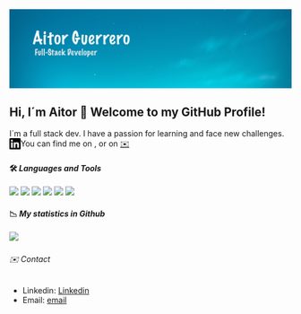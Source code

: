 <img align='center' src="https://github.com/Aitorgb/Aitorgb/blob/main/images/bg-Aitor.jpg" alt="bg-Aitor" />


## Hi, I´m Aitor 👋 Welcome to my GitHub Profile!

I´m a full stack dev. I have a passion for learning and face new challenges.
You can find me on <a href="https://www.linkedin.com/in/aitor-guerrero/"><img src="https://github.com/Aitorgb/Aitorgb/blob/main/images/linkedin.svg" align="left" height="20" width="20" ></a>, or on [:envelope:](mailto:aitorguerrero9@gmail.com)

<!--
**Aitorgb/Aitorgb** is a ✨ _special_ ✨ repository because its `README.md` (this file) appears on your GitHub profile.
https://simpleicons.org/
https://shields.io/
Here are some ideas to get you started:
![](https://github-readme-stats.vercel.app/api/top-langs/?username=Aitorgb&theme=react&layout=compact)

- 🔭 I’m currently working on ...
- 🌱 I’m currently learning ...
- 👯 I’m looking to collaborate on ...
- 🤔 I’m looking for help with ...
- 💬 Ask me about ...
- 📫 How to reach me: ...
- 😄 Pronouns: ...
- ⚡ Fun fact: ...
-->

#### 🛠 *Languages and Tools*
![](https://img.shields.io/badge/Language-JavaScript-informational?style=flat&#F7DF1E)
![](https://img.shields.io/badge/Language-React-informational?style=flat&#F7DF1E)
![](https://img.shields.io/badge/Language-NodeJs-informational?style=flat&#F7DF1E)
![](https://img.shields.io/badge/Language-Php-informational?style=flat&#F7DF1E)
![](https://img.shields.io/badge/Language-Css3-informational?style=flat&#F7DF1E)
![](https://img.shields.io/badge/Language-Html5-informational?style=flat&#F7DF1E)


#### :chart_with_downwards_trend: *My statistics in Github*

![](https://github-readme-stats.vercel.app/api?username=Aitorgb&theme=react&show_icons=true)

###### :envelope: *Contact*

- Linkedin: [Linkedin](https://www.linkedin.com/in/aitor-guerrero/)
- Email: [email](mailto:aitorguerrero9@gmail.com)




